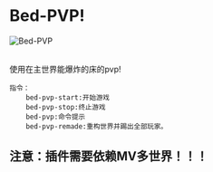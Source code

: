 # Bed-PVP!

![Bed-PVP](https://github.com/user-attachments/assets/ae01b226-7bba-4be3-b1ee-04ddf500624f)

<br/>
使用在主世界能爆炸的床的pvp!

```
指令：
    bed-pvp-start:开始游戏
    bed-pvp-stop:终止游戏
    bed-pvp:命令提示
    bed-pvp-remade:重构世界并踢出全部玩家。
```

## 注意：插件需要依赖MV多世界！！！
